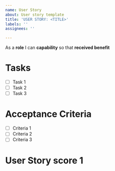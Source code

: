 ```yaml
---
name: User Story
about: User story template
title: 'USER STORY: <TITLE>'
labels: ''
assignees: ''

---
```


As a **role** I can **capability** so that **received benefit**

# Tasks
- [ ] Task 1
- [ ] Task 2
- [ ] Task 3

# Acceptance Criteria 
- [ ] Criteria 1
- [ ] Criteria 2
- [ ] Criteria 3

# User Story score 1
